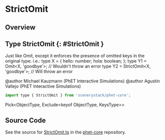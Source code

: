 # StrictOmit

## Overview



## Type StrictOmit {: #StrictOmit }


Just like Omit, except it enforces the presence of omitted keys in the original type.
i.e.:
type X = { hello: number; hola: boolean; };
type Y1 = Omit&lt;X, 'goodbye'&gt;; // Wouldn't throw an error
type Y2 = StrictOmit&lt;X, 'goodbye'&gt;; // Will throw an error

@author Michael Kauzmann (PhET Interactive Simulations)
@author Agustín Vallejo (PhET Interactive Simulations)

```js
import type { StrictOmit } from 'scenerystack/phet-core';
```


Pick&lt;ObjectType, Exclude&lt;keyof ObjectType, KeysType&gt;&gt;



## Source Code

See the source for [StrictOmit.ts](https://github.com/phetsims/phet-core/blob/main/js/types/StrictOmit.ts) in the [phet-core](https://github.com/phetsims/phet-core) repository.
